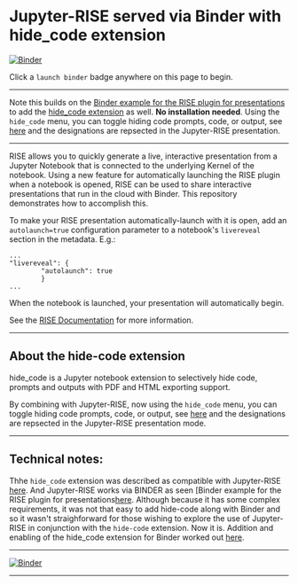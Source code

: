 # Jupyter-RISE served via Binder with hide_code extension

[![Binder](https://mybinder.org/badge_logo.svg)](http://mybinder.org/v2/gh/fomightez/jupyter-rise_with-hide_code/master?filepath=index.ipynb)

Click a `launch binder` badge anywhere on this page to begin.

-----

Note this builds on the [Binder example for the RISE plugin for presentations](https://github.com/binder-examples/jupyter-rise) to add the [hide_code extension](https://github.com/kirbs-/hide_code) as well. **No installation needed**. Using the `hide_code` menu, you can toggle hiding code prompts, code, or output, see [here](https://github.com/kirbs-/hide_code) and the designations are repsected in the Jupyter-RISE presentation.

-----

RISE allows you to quickly generate a live, interactive presentation from a
Jupyter Notebook that is connected to the underlying Kernel of the notebook.
Using a new feature for automatically launching
the RISE plugin when a notebook is opened, RISE can be used to share interactive
presentations that run in the cloud with Binder.
This repository demonstrates how to accomplish this.

To make your RISE presentation automatically-launch with it is open,
add an `autolaunch=true` configuration
parameter to a notebook's `livereveal` section in the
metadata. E.g.:

```
...
"livereveal": {
        "autolaunch": true
        }
...
```

When the notebook is launched, your
presentation will automatically begin.

See the [RISE Documentation](https://damianavila.github.io/RISE/)
for more information.


-----

## About the hide-code extension

hide_code is a Jupyter notebook extension to selectively hide code, prompts and outputs with PDF and HTML exporting support.

By combining with Jupyter-RISE, now using the `hide_code` menu, you can toggle hiding code prompts, code, or output, see [here](https://github.com/kirbs-/hide_code) and the designations are repsected in the Jupyter-RISE presentation mode.

---

## Technical notes:

Thhe `hide_code` extension was described as compatible with Jupyter-RISE [here](https://github.com/damianavila/RISE/issues/32#issuecomment-493631621). And Jupyter-RISE works via BINDER as seen [Binder example for the RISE plugin for presentations[here](https://github.com/binder-examples/jupyter-rise). Although because it has some complex requirements, it was not that easy to add hide-code along with Binder and so it wasn't straighforward for those wishing to explore the use of Jupyter-RISE in conjunction with the `hide-code` extension. Now it is. Addition and enabling of the hide_code extension for Binder worked out [here](https://github.com/fomightez/jupyter_hide_code).

-----

[![Binder](https://mybinder.org/badge_logo.svg)](http://mybinder.org/v2/gh/fomightez/jupyter-rise_with-hide_code/master?filepath=index.ipynb)

-----
